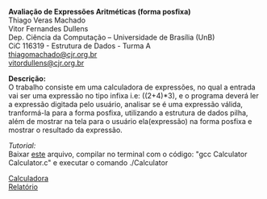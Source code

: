 **Avaliação de Expressões Aritméticas (forma posfixa)**\
Thiago Veras Machado\
Vitor Fernandes Dullens\
Dep. Ciência da Computação – Universidade de Brası́lia (UnB)\
CiC 116319 - Estrutura de Dados - Turma A\
thiagomachado@cjr.org.br\
vitordullens@cjr.org.br

**Descrição:**\
O trabalho consiste em uma calculadora de expressões, no qual a entrada vai ser uma
expressão no tipo infixa i.e: ((2+4)*3), e o programa deverá ler a expressão digitada pelo
usuário, analisar se é uma expressão válida, tranformá-la para a forma posfixa, utilizando
a estrutura de dados pilha, além de mostrar na tela para o usuário ela(expressão) na forma
posfixa e mostrar o resultado da expressão.

*Tutorial:*\
Baixar [este](Calculator.c) arquivo, compilar no terminal com o código: "gcc Calculator Calculator.c" e executar o comando ./Calculator

[Calculadora](Calculator.c)\
[Relatório](Relatorio_Trabalho_1_ED.pdf)
